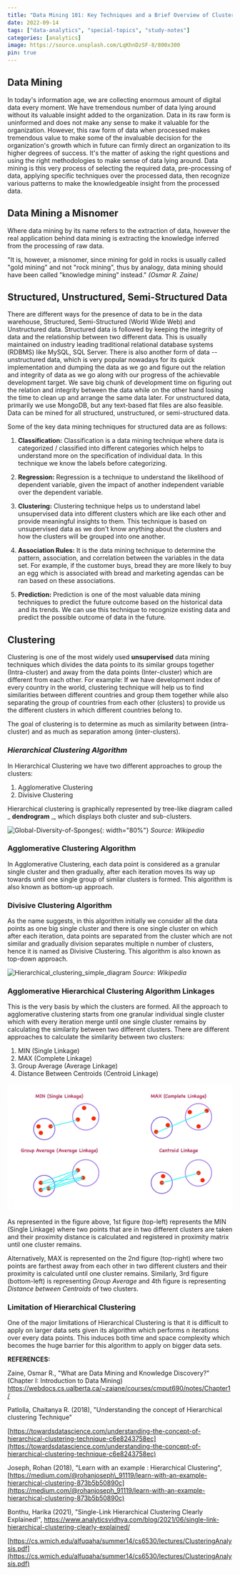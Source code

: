 ```yaml
---
title: "Data Mining 101: Key Techniques and a Brief Overview of Clustering"
date: 2022-09-14
tags: ["data-analytics", "special-topics", "study-notes"]
categories: [analytics]
image: https://source.unsplash.com/LqKhnDzSF-8/800x300
pin: true
---
```


## Data Mining
In today's information age, we are collecting enormous amount of digital data every moment. We have tremendous number of data lying around without its valuable
insight added to the organization. Data in its raw form is uninformed and does not
make any sense to make it valuable for the organization. However, this raw form of data when processed makes tremendous value to make some of the invaluable
decision for the organization's growth which in future can firmly direct an organization to its higher degrees of success. It's the matter of asking the right
questions and using the right methodologies to make sense of data lying around. Data mining is this very process of selecting the required data, pre-processing
of data, applying specific techniques over the processed data, then recognize various patterns to make the knowledgeable insight from the processed data.

## Data Mining a Misnomer

Where data mining by its name refers to the extraction of data, however the real application behind data mining is extracting the
knowledge inferred from the processing of raw data.

"It is, however, a misnomer, since mining for gold in rocks is usually called "gold mining" and not "rock mining", thus by
analogy, data mining should have been called "knowledge mining" instead." _(Osmar R. Zaine)_

## Structured, Unstructured, Semi-Structured Data

There are different ways for the presence of data to be in the data warehouse, Structured, Semi-Structured (World Wide Web) and Unstructured data.
Structured data is followed by keeping the integrity of data and the relationship between two different data. This is usually maintained on industry leading
traditional relational database systems (RDBMS) like MySQL, SQL Server. There is also another form of data -- unstructured data, which is very popular
nowadays for its quick implementation and dumping the data as we go and figure out the relation and integrity of data as we go along with our progress
of the achievable development target. We save big chunk of development time on figuring out the relation and integrity between the data while on the
other hand losing the time to clean up and arrange the same data later. For unstructured data, primarily we use MongoDB, but any text-based flat files
are also feasible. Data can be mined for all structured, unstructured, or semi-structured data.

Some of the key data mining techniques for structured data are as follows:

1. **Classification:**
Classification is a data mining technique where data is categorized / classified into different categories which helps to understand more on the specification of individual data. In this technique we know the labels before categorizing.

2. **Regression:**
Regression is a technique to understand the likelihood of dependent variable, given the impact of another independent variable over the dependent variable.

3. **Clustering:**
Clustering technique helps us to understand label unsupervised data into different clusters which are like each other and provide meaningful insights to them. This
technique is based on unsupervised data as we don't know anything about the clusters and how the clusters will be grouped into one another.

4. **Association Rules:**
It is the data mining technique to determine the pattern, association, and correlation between the variables in the data set. For example, if the customer buys,
bread they are more likely to buy an egg which is associated with bread and marketing agendas can be ran based on these associations.

5. **Prediction:**
Prediction is one of the most valuable data mining techniques to predict the future outcome based on the historical data and its trends. We can use this technique
to recognize existing data and predict the possible outcome of data in the future.


## Clustering

 Clustering is one of the most widely used **unsupervised** data mining techniques which divides the data points to its similar groups together (Intra-cluster)
 and away from the data points (Inter-cluster) which are different from each other. For example: If we have development index of every country in the world,
 clustering technique will help us to find similarities between different countries and group them together while also separating the group of countries from
 each other (clusters) to provide us the different clusters in which different countries belong to.

The goal of clustering is to determine as much as similarity between (intra-cluster) and as much as separation among (inter-clusters).

### _Hierarchical Clustering Algorithm_

In Hierarchical Clustering we have two different approaches to group the clusters:

1. Agglomerative Clustering
2. Divisive Clustering

Hierarchical clustering is graphically represented by tree-like diagram called _ **dendrogram** _, which displays both cluster and sub-clusters.

![Global-Diversity-of-Sponges](https://upload.wikimedia.org/wikipedia/commons/thumb/8/83/Global-Diversity-of-Sponges-%28Porifera%29-pone.0035105.s008.tif/lossy-page1-800px-Global-Diversity-of-Sponges-%28Porifera%29-pone.0035105.s008.tif.jpg){: width="80%"}
_Source: Wikipedia_

### **Agglomerative Clustering Algorithm**

In Agglomerative Clustering, each data point is considered as a granular single cluster and then gradually, after each iteration moves its way up towards until
one single group of similar clusters is formed. This algorithm is also known as bottom-up approach.

### **Divisive Clustering Algorithm**

As the name suggests, in this algorithm initially we consider all the data points as one big single cluster and there is one single cluster on which after
each iteration, data points are separated from the cluster which are not similar and gradually division separates multiple n number of clusters, hence it is
named as Divisive Clustering. This algorithm is also known as top-down approach.

![Hierarchical_clustering_simple_diagram](https://upload.wikimedia.org/wikipedia/commons/thumb/a/ad/Hierarchical_clustering_simple_diagram.svg/256px-Hierarchical_clustering_simple_diagram.svg.png)
_Source: Wikipedia_

### **Agglomerative Hierarchical Clustering Algorithm Linkages**

This is the very basis by which the clusters are formed. All the approach to agglomerative clustering starts from one granular individual
single cluster which with every iteration merge until one single cluster remains by calculating the similarity between two different clusters. There are
different approaches to calculate the similarity between two clusters:

1. MIN (Single Linkage)
2. MAX (Complete Linkage)
3. Group Average (Average Linkage)
4. Distance Between Centroids (Centroid Linkage)

![Agglomerative Linkages](/assets/img/posts/agglo-linkages.jpg)

As represented in the figure above, 1st figure (top-left) represents the MIN (Single Linkage) where two points that are in two different clusters are taken and
their proximity distance is calculated and registered in proximity matrix until one cluster remains.

Alternatively, MAX is represented on the 2nd figure (top-right) where two points are farthest away from each other in two different clusters and their proximity is
calculated until one cluster remains. Similarly, 3rd figure (bottom-left) is representing _Group Average_ and 4th figure is
representing _Distance between Centroids_ of two clusters.

### **Limitation of Hierarchical Clustering**

One of the major limitations of Hierarchical Clustering is that it is difficult to apply on larger data sets given its algorithm which performs n iterations over every data points. This induces both time and space complexity which becomes the huge barrier for this algorithm to apply on bigger data sets.

**REFERENCES:**

Zaine, Osmar R., "What are Data Mining and Knowledge Discovery?" (Chapter I: Introduction to Data Mining) https://webdocs.cs.ualberta.ca/~zaiane/courses/cmput690/notes/Chapter1/

Patlolla, Chaitanya R. (2018), "Understanding the concept of Hierarchical clustering Technique"

[https://towardsdatascience.com/understanding-the-concept-of-hierarchical-clustering-technique-c6e8243758ec](https://towardsdatascience.com/understanding-the-concept-of-hierarchical-clustering-technique-c6e8243758ec)

Joseph, Rohan (2018), "Learn with an example : Hierarchical Clustering", [https://medium.com/@rohanjoseph\_91119/learn-with-an-example-hierarchical-clustering-873b5b50890c](https://medium.com/@rohanjoseph_91119/learn-with-an-example-hierarchical-clustering-873b5b50890c)

Bonthu, Harika (2021), "Single-Link Hierarchical Clustering Clearly Explained!", https://www.analyticsvidhya.com/blog/2021/06/single-link-hierarchical-clustering-clearly-explained/

[https://cs.wmich.edu/alfuqaha/summer14/cs6530/lectures/ClusteringAnalysis.pdf](https://cs.wmich.edu/alfuqaha/summer14/cs6530/lectures/ClusteringAnalysis.pdf)
